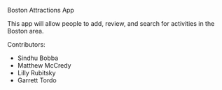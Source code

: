Boston Attractions App

This app will allow people to add, review, and search for activities in the Boston area.

Contributors:
- Sindhu Bobba
- Matthew McCredy
- Lilly Rubitsky
- Garrett Tordo